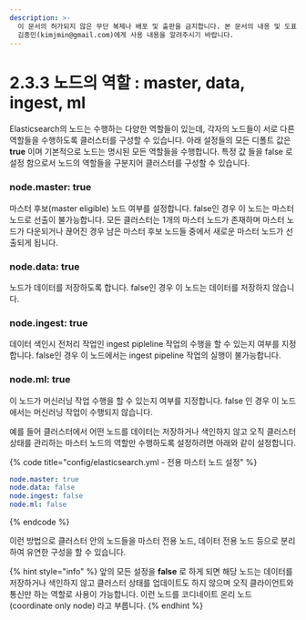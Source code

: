 ```yaml
---
description: >-
  이 문서의 허가되지 않은 무단 복제나 배포 및 출판을 금지합니다. 본 문서의 내용 및 도표 등을 인용하고자 하는 경우 출처를 명시하고
  김종민(kimjmin@gmail.com)에게 사용 내용을 알려주시기 바랍니다.
---
```


# 2.3.3 노드의 역할 : master, data, ingest, ml

  Elasticsearch의 노드는 수행하는 다양한 역할들이 있는데, 각자의 노드들이 서로 다른 역할들을 수행하도록 클러스터를 구성할 수 있습니다. 아래 설정들의 모든 디폴트 값은 **true** 이며 기본적으로 노드는 명시된 모든 역할들을 수행합니다. 특정 값 들을 false 로 설정 함으로서 노드의 역할들을 구분지어 클러스터를 구성할 수 있습니다.

### node.master: true

  마스터 후보\(master eligible\) 노드 여부를 설정합니다. false인 경우 이 노드는 마스터 노드로 선출이 불가능합니다. 모든 클러스터는 1개의 마스터 노드가 존재하며 마스터 노드가 다운되거나 끊어진 경우 남은 마스터 후보 노드들 중에서 새로운 마스터 노드가 선출되게 됩니다.

### node.data: true

   노드가 데이터를 저장하도록 합니다. false인 경우 이 노드는 데이터를 저장하지 않습니다.

### node.ingest: true

  데이터 색인시 전처리 작업인 ingest pipleline 작업의 수행을 할 수 있는지 여부를 지정합니다. false인 경우 이 노드에서는 ingest pipeline 작업의 실행이 불가능합니다.

### node.ml: true

  이 노드가 머신러닝 작업 수행을 할 수 있는지 여부를 지정합니다. false 인 경우 이 노드애서는 머신러닝 작업이 수행되지 않습니다.

  예를 들어 클러스터에서 어떤 노드를 데이터는 저장하거나 색인하지 않고 오직 클러스터 상태를 관리하는 마스터 노드의 역할만 수행하도록 설정하려면 아래와 같이 설정합니다.

{% code title="config/elasticsearch.yml - 전용 마스터 노드 설정" %}
```yaml
node.master: true
node.data: false
node.ingest: false
node.ml: false
```
{% endcode %}

  이런 방법으로 클러스터 안의 노드들을 마스터 전용 노드, 데이터 전용 노드 등으로 분리하여 유연한 구성을 할 수 있습니다.

{% hint style="info" %}
앞의 모든 설정을 **false** 로 하게 되면 해당 노드는 데이터를 저장하거나 색인하지 않고 클러스터 상태를 업데이트도 하지 않으며 오직 클라이언트와 통신만 하는 역할로 사용이 가능합니다. 이런 노드를 코디네이트 온리 노드 \(coordinate only node\) 라고 부릅니다.
{% endhint %}



